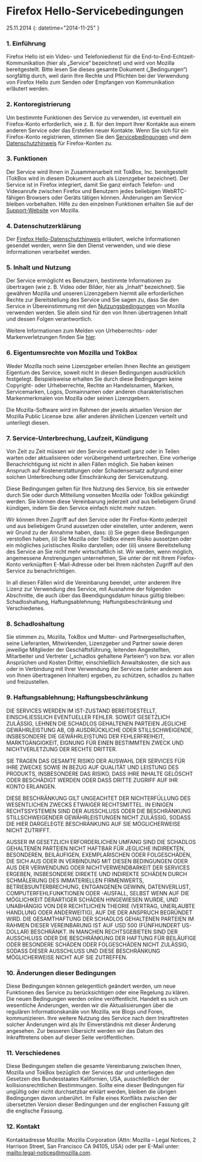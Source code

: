 # Firefox Hello-Servicebedingungen

25\.11\.2014
{: datetime="2014-11-25" }

### 1. Einführung 

Firefox Hello ist ein Video- und Telefoniedienst für die End-to-End-Echtzeit-Kommunikation (hier als „Service“ bezeichnet) und wird von Mozilla bereitgestellt.  Bitte lesen Sie dieses gesamte Dokument („Bedingungen“) sorgfältig durch, weil darin Ihre Rechte und Pflichten bei der Verwendung von Firefox Hello zum Senden oder Empfangen von Kommunikation erläutert werden.

### 2. Kontoregistrierung

Um bestimmte Funktionen des Service zu verwenden, ist eventuell ein Firefox-Konto erforderlich, wie z. B. für den Import Ihrer Kontakte aus einem anderen Service oder das Erstellen neuer Kontakte.  Wenn Sie sich für ein Firefox-Konto registrieren, stimmen Sie den [Servicebedingungen](https://www.mozilla.org/en-US/about/legal/terms/services) und dem [Datenschutzhinweis](https://www.mozilla.org/en-US/privacy/firefox-cloud) für Firefox-Konten zu.

### 3. Funktionen

Der Service wird Ihnen in Zusammenarbeit mit TokBox, Inc. bereitgestellt (TokBox wird in diesem Dokument auch als Lizenzgeber bezeichnet).  Der Service ist in Firefox integriert, damit Sie ganz einfach Telefon- und Videoanrufe zwischen Firefox und Benutzern jedes beliebigen WebRTC-fähigen Browsers oder Geräts tätigen können.  Änderungen am Service bleiben vorbehalten.  Hilfe zu den einzelnen Funktionen erhalten Sie auf der [Support-Website](https://support.mozilla.org/products/firefox) von Mozilla. 

### 4. Datenschutzerklärung

Der [Firefox Hello-Datenschutzhinweis](https://www.mozilla.org/privacy/) erläutert, welche Informationen gesendet werden, wenn Sie den Dienst verwenden, und wie diese Informationen verarbeitet werden.

### 5. Inhalt und Nutzung 

Der Service ermöglicht es Benutzern, bestimmte Informationen zu übertragen (wie z. B. Video oder Bilder, hier als „Inhalt“ bezeichnet).  Sie gewähren Mozilla und unseren Lizenzgebern hiermit alle erforderlichen Rechte zur Bereitstellung des Service und Sie sagen zu, dass Sie den Service in Übereinstimmung mit den [Nutzungsbedingungen](https://www.mozilla.org/about/legal/acceptable-use) von Mozilla verwenden werden. Sie allein sind für den von Ihnen übertragenen Inhalt und dessen Folgen verantwortlich. 

Weitere Informationen zum Melden von Urheberrechts- oder Markenverletzungen finden Sie [hier](https://www.mozilla.org/about/legal/report-abuse/).

### 6. Eigentumsrechte von Mozilla und TokBox

Weder Mozilla noch seine Lizenzgeber erteilen Ihnen Rechte an geistigem Eigentum des Service, soweit nicht in diesen Bedingungen ausdrücklich festgelegt.  Beispielsweise erhalten Sie durch diese Bedingungen keine Copyright- oder Urheberrechte, Rechte an Handelsnamen, Marken, Servicemarken, Logos, Domainnamen oder anderen charakteristischen Markenmerkmalen von Mozilla oder seinen Lizenzgebern.  

Die Mozilla-Software wird im Rahmen der jeweils aktuellen Version der Mozilla Public License bzw. aller anderen ähnlichen Lizenzen verteilt und unterliegt diesen.

### 7. Service-Unterbrechung, Laufzeit, Kündigung

Von Zeit zu Zeit müssen wir den Service eventuell ganz oder in Teilen warten oder aktualisieren oder vorübergehend unterbrechen. Eine vorherige Benachrichtigung ist nicht in allen Fällen möglich. Sie haben keinen Anspruch auf Kostenerstattungen oder Schadensersatz aufgrund einer solchen Unterbrechung oder Einschränkung der Servicenutzung.

Diese Bedingungen gelten für Ihre Nutzung des Service, bis sie entweder durch Sie oder durch Mitteilung vonseiten Mozilla oder TokBox gekündigt werden. Sie können diese Vereinbarung jederzeit und aus beliebigem Grund kündigen, indem Sie den Service einfach nicht mehr nutzen.

Wir können Ihren Zugriff auf den Service oder Ihr Firefox-Konto jederzeit und aus beliebigem Grund aussetzen oder einstellen, unter anderem, wenn wir Grund zu der Annahme haben, dass: (i) Sie gegen diese Bedingungen verstoßen haben, (ii) Sie Mozilla oder TokBox einem Risiko aussetzen oder ein mögliches juristisches Risiko darstellen; oder (iii) unsere Bereitstellung des Service an Sie nicht mehr wirtschaftlich ist. Wir werden, wenn möglich, angemessene Anstrengungen unternehmen, Sie unter der mit Ihrem Firefox-Konto verknüpften E-Mail-Adresse oder bei Ihrem nächsten Zugriff auf den Service zu benachrichtigen.

In all diesen Fällen wird die Vereinbarung beendet, unter anderem Ihre Lizenz zur Verwendung des Service, mit Ausnahme der folgenden Abschnitte, die auch über das Beendigungsdatum hinaus gültig bleiben: Schadloshaltung, Haftungsablehnung; Haftungsbeschränkung und Verschiedenes.

### 8. Schadloshaltung

Sie stimmen zu, Mozilla, TokBox und Mutter- und Partnergesellschaften, seine Lieferanten, Mitwirkenden, Lizenzgeber und Partner sowie deren jeweilige Mitglieder der Geschäftsführung, leitenden Angestellten, Mitarbeiter und Vertreter („schadlos gehaltene Parteien“) von bzw. vor allen Ansprüchen und Kosten Dritter, einschließlich Anwaltskosten, die sich aus oder in Verbindung mit Ihrer Verwendung der Services (unter anderem aus von Ihnen übertragenen Inhalten) ergeben, zu schützen, schadlos zu halten und freizustellen.

### 9. Haftungsablehnung; Haftungsbeschränkung

DIE SERVICES WERDEN IM IST-ZUSTAND BEREITGESTELLT, EINSCHLIESSLICH EVENTUELLER FEHLER. SOWEIT GESETZLICH ZULÄSSIG, LEHNEN DIE SCHADLOS GEHALTENEN PARTEIEN JEGLICHE GEWÄHRLEISTUNG AB, OB AUSDRÜCKLICHE ODER STILLSCHWEIGENDE, INSBESONDERE DIE GEWÄHRLEISTUNG DER FEHLERFREIHEIT, MARKTGÄNGIGKEIT, EIGNUNG FÜR EINEN BESTIMMTEN ZWECK UND NICHTVERLETZUNG DER RECHTE DRITTER. 

SIE TRAGEN DAS GESAMTE RISIKO DER AUSWAHL DER SERVICES FÜR IHRE ZWECKE SOWIE IN BEZUG AUF QUALITÄT UND LEISTUNG DES PRODUKTS, INSBESONDERE DAS RISIKO, DASS IHRE INHALTE GELÖSCHT ODER BESCHÄDIGT WERDEN ODER DASS DRITTE ZUGRIFF AUF IHR KONTO ERLANGEN. 

DIESE BESCHRÄNKUNG GILT UNGEACHTET DER NICHTERFÜLLUNG DES WESENTLICHEN ZWECKS ETWAIGER RECHTSMITTEL.  IN EINIGEN RECHTSSYSTEMEN SIND DER AUSSCHLUSS ODER DIE BESCHRÄNKUNG STILLSCHWEIGENDER GEWÄHRLEISTUNGEN NICHT ZULÄSSIG, SODASS DIE HIER DARGELEGTE BESCHRÄNKUNG AUF SIE MÖGLICHERWEISE NICHT ZUTRIFFT.

AUSSER IM GESETZLICH ERFORDERLICHEN UMFANG SIND DIE SCHADLOS GEHALTENEN PARTEIEN NICHT HAFTBAR FÜR JEGLICHE INDIREKTEN, BESONDEREN, BEILÄUFIGEN, EXEMPLARISCHEN ODER FOLGESCHÄDEN, DIE SICH AUS ODER IN VERBINDUNG MIT DIESEN BEDINGUNGEN ODER AUS DER VERWENDUNG ODER NICHTVERWENDBARKEIT DER SERVICES ERGEBEN, INSBESONDERE DIREKTE UND INDIREKTE SCHÄDEN DURCH SCHMÄLERUNG DES IMMATERIELLEN FIRMENWERTS, BETRIEBSUNTERBRECHUNG, ENTGANGENEN GEWINN, DATENVERLUST, COMPUTERFEHLFUNKTIONEN ODER -AUSFALL, SELBST WENN AUF DIE MÖGLICHKEIT DERARTIGER SCHÄDEN HINGEWIESEN WURDE, UND UNABHÄNGIG VON DER RECHTLICHEN THEORIE (VERTRAG, UNERLAUBTE HANDLUNG ODER ANDERWEITIG), AUF DIE DER ANSPRUCH BEGRÜNDET WIRD. DIE GESAMTHAFTUNG DER SCHADLOS GEHALTENEN PARTEIEN IM RAHMEN DIESER VEREINBARUNG IST AUF USD 500 (FÜNFHUNDERT US-DOLLAR) BESCHRÄNKT. IN MANCHEN RECHTSGEBIETEN SIND DER AUSSCHLUSS ODER DIE BESCHRÄNKUNG DER HAFTUNG FÜR BEILÄUFIGE ODER BESONDERE SCHÄDEN ODER FOLGESCHÄDEN NICHT ZULÄSSIG, SODASS DIESER AUSSCHLUSS UND DIESE BESCHRÄNKUNG MÖGLICHERWEISE NICHT AUF SIE ZUTREFFEN.

### 10. Änderungen dieser Bedingungen

Diese Bedingungen können gelegentlich geändert werden, um neue Funktionen des Service zu berücksichtigen oder eine Regelung zu klären. Die neuen Bedingungen werden online veröffentlicht. Handelt es sich um wesentliche Änderungen, werden wir die Aktualisierungen über die regulären Informationskanäle von Mozilla, wie Blogs und Foren, kommunizieren. Ihre weitere Nutzung des Service nach dem Inkrafttreten solcher Änderungen wird als Ihr Einverständnis mit dieser Änderung angesehen. Zur besseren Übersicht werden wir das Datum des Inkrafttretens oben auf dieser Seite veröffentlichen.

### 11. Verschiedenes

Diese Bedingungen stellen die gesamte Vereinbarung zwischen Ihnen, Mozilla und TokBox bezüglich der Services dar und unterliegen den Gesetzen des Bundesstaates Kalifornien, USA, ausschließlich der kollisionsrechtlichen Bestimmungen. Sollte eine dieser Bedingungen für ungültig oder nicht durchsetzbar erklärt werden, bleiben die übrigen Bedingungen davon unberührt. Im Falle eines Konflikts zwischen der übersetzten Version dieser Bedingungen und der englischen Fassung gilt die englische Fassung.

### 12. Kontakt

Kontaktadresse Mozilla: Mozilla Corporation (Attn: Mozilla – Legal Notices, 2 Harrison Street, San Francisco CA 94105, USA) oder per E-Mail unter: <mailto:legal-notices@mozilla.com>.
